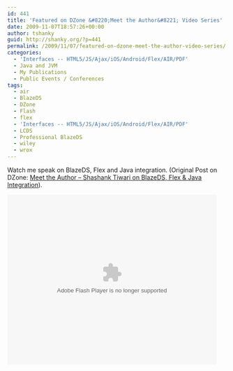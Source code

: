 ```yaml
---
id: 441
title: 'Featured on DZone &#8220;Meet the Author&#8221; Video Series'
date: 2009-11-07T18:57:26+00:00
author: tshanky
guid: http://shanky.org/?p=441
permalink: /2009/11/07/featured-on-dzone-meet-the-author-video-series/
categories:
  - 'Interfaces -- HTML5/JS/Ajax/iOS/Android/Flex/AIR/PDF'
  - Java and JVM
  - My Publications
  - Public Events / Conferences
tags:
  - air
  - BlazeDS
  - DZone
  - Flash
  - flex
  - 'Interfaces -- HTML5/JS/Ajax/iOS/Android/Flex/AIR/PDF'
  - LCDS
  - Professional BlazeDS
  - wiley
  - wrox
---
```

Watch me speak on BlazeDS, Flex and Java integration. (Original Post on DZone: <a title="Meet the Author - Shashank Tiwari on BlazeDS, Flex & Java Integration" href="http://ria.dzone.com/videos/exclusive-interview-blazeds" target="_blank">Meet the Author &#8211; Shashank Tiwari on BlazeDS, Flex & Java Integration</a>).

<embed src="http://blip.tv/play/5hyBqq1tAg" type="application/x-shockwave-flash" width="480" height="390" allowscriptaccess="always" allowfullscreen="true">
</embed>